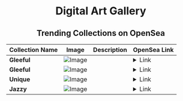 <div align="center">

# Digital Art Gallery

## Trending Collections on OpenSea

| Collection Name                       | Image                                                                                     | Description                       | OpenSea Link                                                                                          |
|---------------------------------------|-------------------------------------------------------------------------------------------|-----------------------------------|--------------------------------------------------------------------------------------------------------|
| **Gleeful** | ![Image](https://i.seadn.io/s/raw/files/4b48ac1994e45b43f9ce373608a00319.jpg?w=500&auto=format?w=200&auto=format) |  | <details><summary>Link</summary>[Gleeful](https://opensea.io/collection/gleeful-627)</details> |
| **Gleeful** | ![Image](https://i.seadn.io/s/raw/files/b8faf72d86c36ddcfaa4c3177e640d6c.jpg?w=500&auto=format?w=200&auto=format) |  | <details><summary>Link</summary>[Gleeful](https://opensea.io/collection/gleeful-626)</details> |
| **Unique** | ![Image](https://i.seadn.io/s/raw/files/c8ed145c1c07bd8d70e25b2cf285c95d.jpg?w=500&auto=format?w=200&auto=format) |  | <details><summary>Link</summary>[Unique](https://opensea.io/collection/unique-825)</details> |
| **Jazzy** | ![Image](https://i.seadn.io/s/raw/files/c0a74688989ac259312eefb71b1c925c.jpg?w=500&auto=format?w=200&auto=format) |  | <details><summary>Link</summary>[Jazzy](https://opensea.io/collection/jazzy-959)</details> |

</div>